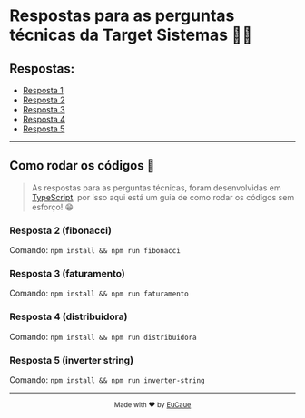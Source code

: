 # Respostas para as perguntas técnicas da Target Sistemas 👨‍💻

## Respostas:

- [Resposta 1](./respostas/resposta-1.md)
- [Resposta 2](./respostas/resposta-2.md)
- [Resposta 3](./respostas/resposta-3.md)
- [Resposta 4](./respostas/resposta-4.md)
- [Resposta 5](./respostas/resposta-5.md)

---

## Como rodar os códigos 🚧

> As respostas para as perguntas técnicas, foram desenvolvidas em [TypeScript](https://www.typescriptlang.org/), por isso aqui está um guia de como rodar os códigos sem esforço! 😁

### Resposta 2 (fibonacci)

Comando: `npm install && npm run fibonacci`

### Resposta 3 (faturamento)

Comando: `npm install && npm run faturamento`

### Resposta 4 (distribuidora)

Comando: `npm install && npm run distribuidora`

### Resposta 5 (inverter string)

Comando: `npm install && npm run inverter-string`

---

<center>
  <small>
    Made with ❤️ by <a href="https://www.github.com/EuCaue" target="_blank">EuCaue
    </a>
  </small>
</center>
